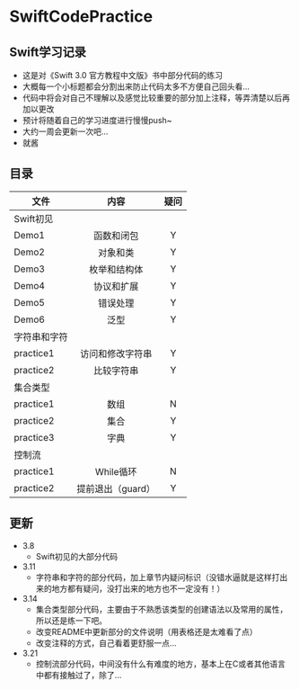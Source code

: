 # SwiftCodePractice
## Swift学习记录
- 这是对《Swift 3.0 官方教程中文版》书中部分代码的练习
- 大概每一个小标题都会分割出来防止代码太多不方便自己回头看...
- 代码中将会对自己不理解以及感觉比较重要的部分加上注释，等弄清楚以后再加以更改
- 预计将随着自己的学习进度进行慢慢push~
- 大约一周会更新一次吧...
- 就酱

## 目录
| 文件 | 内容 | 疑问 |
| ---|:--------:|:--------:|
|  Swift初见|||
|  Demo1|函数和闭包|Y|
|  Demo2|对象和类|Y|
|  Demo3|枚举和结构体|Y|
|  Demo4|协议和扩展|Y|
|  Demo5|错误处理|Y|
|  Demo6|泛型|Y|
|  字符串和字符|||
|  practice1|访问和修改字符串|Y|
|  practice2|比较字符串|Y|
|  集合类型|||
|  practice1|数组|N|
|  practice2|集合|Y|
|  practice3|字典|Y|
|  控制流|||
|  practice1|While循环|N|
|  practice2|提前退出（guard）|Y|

## 更新

- 3.8		
	- Swift初见的大部分代码
- 3.11
	- 字符串和字符的部分代码，加上章节内疑问标识（没错水逼就是这样打出来的地方都有疑问，没打出来的地方也不一定没有！）
- 3.14
	- 集合类型部分代码，主要由于不熟悉该类型的创建语法以及常用的属性，所以还是练一下吧。
	- 改变README中更新部分的文件说明（用表格还是太难看了点）
	- 改变注释的方式，自己看着更舒服一点...
- 3.21
	- 控制流部分代码，中间没有什么有难度的地方，基本上在C或者其他语言中都有接触过了，除了...


